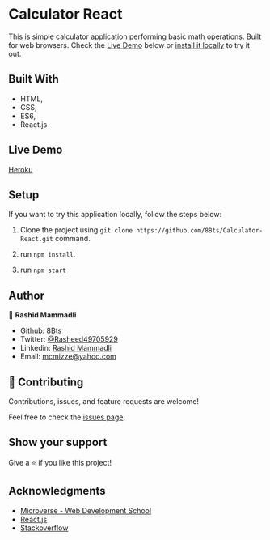 # Calculator React
  This is simple calculator application performing basic math operations. Built for web browsers. Check the [Live Demo](#Live-Demo) below or [install it locally](#Setup) to try it out.

## Built With

- HTML,
- CSS,
- ES6,
- React.js

## Live Demo

[Heroku](https://project-calc-react.herokuapp.com/)

## Setup

  If you want to try this application locally, follow the steps below:

  1. Clone the project using `git clone https://github.com/8Bts/Calculator-React.git` command.

  2. run `npm install`.

  3. run `npm start`

## Author

👤 **Rashid Mammadli**

- Github: [8Bts](https://github.com/8Bts)
- Twitter: [@Rasheed49705929](https://twitter.com/Rasheed49705929)
- Linkedin: [Rashid Mammadli](https://www.linkedin.com/in/rashidmammadli/)
- Email: mcmizze@yahoo.com


## 🤝 Contributing

Contributions, issues, and feature requests are welcome!

Feel free to check the <a href="https://github.com/8Bts/Calculator-React.git/issues" target="_blank">issues page</a>.

## Show your support

Give a ⭐️ if you like this project!

## Acknowledgments

- [Microverse - Web Development School](https://www.microverse.org/)
- <a href="https://reactjs.org/" target="_blank">React.js</a> 
- <a href="https://www.stackoverflow.com/" target="_blank">Stackoverflow</a>